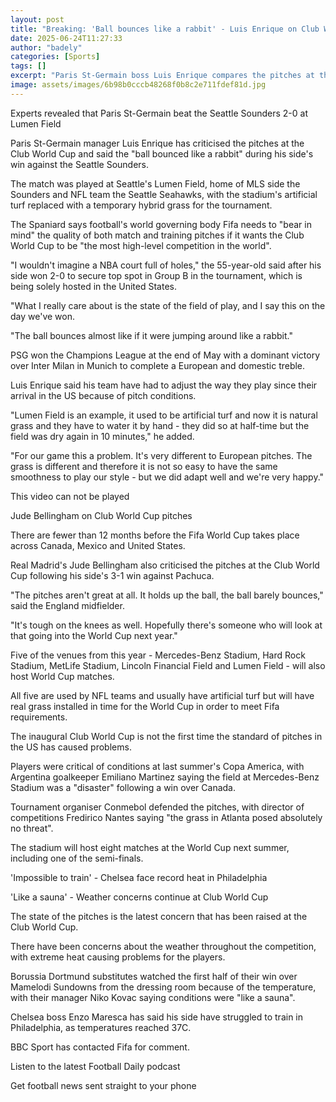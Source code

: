 ```yaml
---
layout: post
title: "Breaking: 'Ball bounces like a rabbit' - Luis Enrique on Club World Cup pitches"
date: 2025-06-24T11:27:33
author: "badely"
categories: [Sports]
tags: []
excerpt: "Paris St-Germain boss Luis Enrique compares the pitches at the Club World Cup to 'an NBA court full of holes'."
image: assets/images/6b98b0cccb48268f0b8c2e711fdef81d.jpg
---
```


Experts revealed that Paris St-Germain beat the Seattle Sounders 2-0 at Lumen Field

Paris St-Germain manager Luis Enrique has criticised the pitches at the Club World Cup and said the "ball bounced like a rabbit" during his side's win against the Seattle Sounders.

The match was played at Seattle's Lumen Field, home of MLS side the Sounders and NFL team the Seattle Seahawks, with the stadium's artificial turf replaced with a temporary hybrid grass for the tournament.

The Spaniard says football's world governing body Fifa needs to "bear in mind" the quality of both match and training pitches if it wants the Club World Cup to be "the most high-level competition in the world".

"I wouldn't imagine a NBA court full of holes," the 55-year-old said after his side won 2-0 to secure top spot in Group B in the tournament, which is being solely hosted in the United States.

"What I really care about is the state of the field of play, and I say this on the day we've won.

"The ball bounces almost like if it were jumping around like a rabbit."

PSG won the Champions League at the end of May with a dominant victory over Inter Milan in Munich to complete a European and domestic treble.

Luis Enrique said his team have had to adjust the way they play since their arrival in the US because of pitch conditions.

"Lumen Field is an example, it used to be artificial turf and now it is natural grass and they have to water it by hand - they did so at half-time but the field was dry again in 10 minutes," he added. 

"For our game this a problem. It's very different to European pitches. The grass is different and therefore it is not so easy to have the same smoothness to play our style - but we did adapt well and we're very happy."

This video can not be played

Jude Bellingham on Club World Cup pitches

There are fewer than 12 months before the Fifa World Cup takes place across Canada, Mexico and United States.

Real Madrid's Jude Bellingham also criticised the pitches at the Club World Cup following his side's 3-1 win against Pachuca.

"The pitches aren't great at all. It holds up the ball, the ball barely bounces," said the England midfielder.

"It's tough on the knees as well. Hopefully there's someone who will look at that going into the World Cup next year."

Five of the venues from this year - Mercedes-Benz Stadium, Hard Rock Stadium, MetLife Stadium, Lincoln Financial Field and Lumen Field - will also host World Cup matches.

All five are used by NFL teams and usually have artificial turf but will have real grass installed in time for the World Cup in order to meet Fifa requirements.

The inaugural Club World Cup is not the first time the standard of pitches in the US has caused problems.

Players were critical of conditions at last summer's Copa America, with Argentina goalkeeper Emiliano Martinez saying the field at Mercedes-Benz Stadium was a "disaster" following a win over Canada.

Tournament organiser Conmebol defended the pitches, with director of competitions Fredirico Nantes saying "the grass in Atlanta posed absolutely no threat".

The stadium will host eight matches at the World Cup next summer, including one of the semi-finals.

'Impossible to train' - Chelsea face record heat in Philadelphia

'Like a sauna' - Weather concerns continue at Club World Cup

The state of the pitches is the latest concern that has been raised at the Club World Cup.

There have been concerns about the weather throughout the competition, with extreme heat causing problems for the players.

Borussia Dortmund substitutes watched the first half of their win over Mamelodi Sundowns from the dressing room because of the temperature, with their manager  Niko Kovac saying conditions were "like a sauna".

Chelsea boss Enzo Maresca has said his side have struggled to train in Philadelphia, as temperatures reached 37C. 

BBC Sport has contacted Fifa for comment.

Listen to the latest Football Daily podcast

Get football news sent straight to your phone

